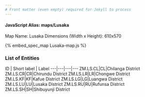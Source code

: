 ```yaml
---
# Front matter (even empty) required for Jekyll to process
---
```


#### JavaScript Alias: maps/Lusaka

Map Name: Lusaka
Dimensions (Width x Height): 610x570



{% embed_spec_map Lusaka-map.js %}

### List of Entities

ID | Short label | Label
---|---|---|---
ZM.LS.CL|CL|Chilanga District
ZM.LS.CR|CR|Chirundu District
ZM.LS.LR|LR|Chongwe District
ZM.LS.KF|KF|Kafue District
ZM.LS.LG|LG|Luangwa District
ZM.LS.LU|LU|Lusaka District
ZM.LS.RU|RU|Rufunsa District
ZM.LS.SH|SH|Shibuyunji District